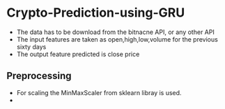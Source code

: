 # Crypto-Prediction-using-GRU
- The data has to be download from the bitnacne API, or any other API
- The input features are taken as open,high,low,volume for the previous sixty days
- The output feature predicted is close price
## Preprocessing
- For scaling the MinMaxScaler from sklearn libray is used.
- 
